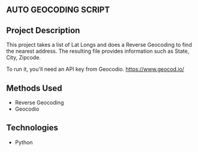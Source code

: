 ## AUTO GEOCODING SCRIPT

## Project Description
This project takes a list of Lat Longs and does a Reverse Geocoding to find the nearest address.  The resulting file provides information such as State, City, Zipcode.

To run it, you'll need an API key from Geocodio. https://www.geocod.io/

## Methods Used
* Reverse Geocoding
* Geocodio

## Technologies
* Python
